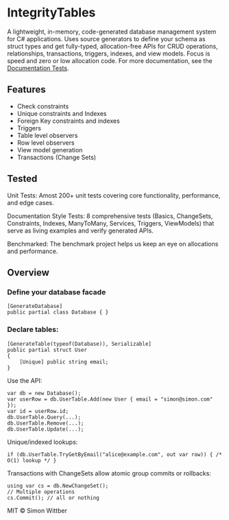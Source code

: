 ﻿# IntegrityTables

A lightweight, in-memory, code-generated database management system for C# applications. Uses source generators to define your schema as struct types and get fully-typed, allocation-free APIs for CRUD operations, relationships, transactions, triggers, indexes, and view models. Focus is speed and zero or low allocation code.
For more documentation, see the [Documentation Tests](Solution~/DocumentationTests).
## Features
- Check constraints
- Unique constraints and Indexes
- Foreign Key constraints and indexes
- Triggers
- Table level observers
- Row level observers
- View model generation
- Transactions (Change Sets)

## Tested

Unit Tests: Amost 200+ unit tests covering core functionality, performance, and edge cases.

Documentation Style Tests: 8 comprehensive tests  (Basics, ChangeSets, Constraints, Indexes, ManyToMany, Services, Triggers, ViewModels) that serve as living examples and verify generated APIs.

Benchmarked: The benchmark project helps us keep an eye on allocations and performance.

## Overview

### Define your database facade

    [GenerateDatabase]
    public partial class Database { }

### Declare tables:

    [GenerateTable(typeof(Database)), Serializable]
    public partial struct User
    {
        [Unique] public string email;
    }

Use the API:

    var db = new Database();
    var userRow = db.UserTable.Add(new User { email = "simon@simon.com" });
    var id = userRow.id;
    db.UserTable.Query(...);
    db.UserTable.Remove(...);
    db.UserTable.Update(...);


Unique/indexed lookups:

    if (db.UserTable.TryGetByEmail("alice@example.com", out var row)) { /* O(1) lookup */ }

Transactions with ChangeSets allow atomic group commits or rollbacks:

    using var cs = db.NewChangeSet();
    // Multiple operations
    cs.Commit(); // all or nothing


MIT © Simon Wittber
